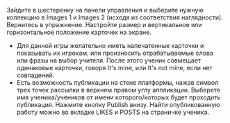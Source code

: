Зайдите в шестеренку на панели управления и выберите нужную коллекцию в Images 1 и Images 2 (исходя из соответствия наглядности). Вернитесь в упражнение. 
Настройте размер и вертикальное или горизонтальное положение карточек на экране. 
* Для данной игры желательно иметь напечатенные карточки и показывать их игрокам, или произносить отрабатываемые слова или фразы на выбор учителя. После этого ученик совмещает
одинаковые карточки, говоря  It's mine, или It's not mine, если нет совпадений.
* Есть возможность публикации на стене платформы, нажав символ трех точек рассылки в верхнем правом углу аппликации. 
Выберете имя ученика/учеников от имени которого/которых будет проходить публикация. Нажмите кнопку Publish внизу. Найти опубликованную работу можно во вкладке LIKES и POSTS на страничке ученика.

